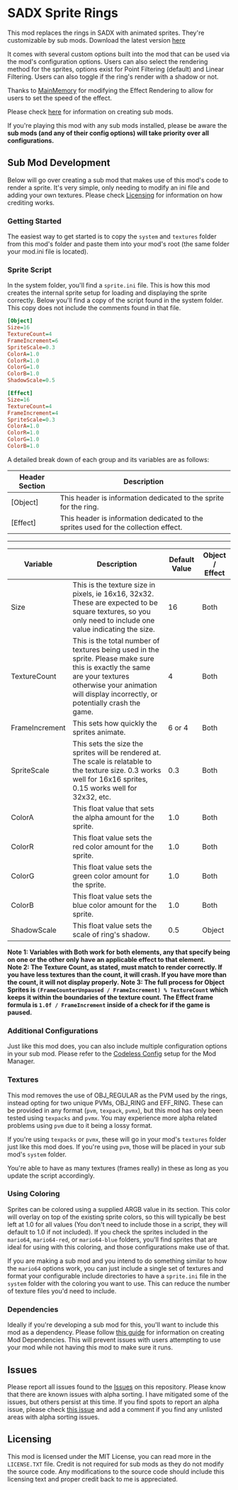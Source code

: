 
# SADX Sprite Rings

This mod replaces the rings in SADX with animated sprites. They're customizable by sub mods. Download the latest version [here](https://github.com/ItsEasyActually/SADXSpriteRings/releases) 

It comes with several custom options built into the mod that can be used via the mod's configuration options. Users can also select the rendering method for the sprites, options exist for Point Filtering (default) and Linear Filtering. Users can also toggle if the ring's render with a shadow or not.

Thanks to [MainMemory](https://github.com/MainMemory) for modifying the Effect Rendering to allow for users to set the speed of the effect.

Please check [here](#sub-mod-development) for information on creating sub mods.

If you're playing this mod with any sub mods installed, please be aware the **sub mods (and any of their config options) will take priority over all configurations.**

## Sub Mod Development
Below will go over creating a sub mod that makes use of this mod's code to render a sprite. It's very simple, only needing to modify an ini file and adding your own textures. Please check [Licensing](#licensing) for information on how crediting works.

### Getting Started
The easiest way to get started is to copy the `system` and `textures` folder from this mod's folder and paste them into your mod's root (the same folder your mod.ini file is located).

### Sprite Script
In the system folder, you'll find a `sprite.ini` file. This is how this mod creates the internal sprite setup for loading and displaying the sprite correctly. Below you'll find a copy of the script found in the system folder. This copy does not include the comments found in that file.

```ini
[Object]
Size=16
TextureCount=4
FrameIncrement=6
SpriteScale=0.3
ColorA=1.0
ColorR=1.0
ColorG=1.0
ColorB=1.0
ShadowScale=0.5

[Effect]
Size=16
TextureCount=4
FrameIncrement=4
SpriteScale=0.3
ColorA=1.0
ColorR=1.0
ColorG=1.0
ColorB=1.0
```

A  detailed break down of each group and its variables are as follows:

| Header Section  | Description  |
|--|--|
| [Object] | This header is information dedicated to the sprite for the ring. |
| [Effect] | This header is information dedicated to the sprites used for the collection effect. |
---
| Variable | Description | Default Value | Object / Effect |
|--|--|--|--|
| Size 				| This is the texture size in pixels, ie 16x16, 32x32. These are expected to be square textures, so you only need to include one value indicating the size.														| 16		| Both 		|
| TextureCount 		| This is the total number of textures being used in the sprite. Please make sure this is exactly the same are your textures otherwise your animation will display incorrectly, or potentially crash the game.	| 4			| Both 		|
| FrameIncrement 	| This sets how quickly the sprites animate. 																																									| 6 or 4	| Both		|
| SpriteScale 		| This sets the size the sprites will be rendered at. The scale is relatable to the texture size. 0.3 works well for 16x16 sprites, 0.15 works well for 32x32, etc.												| 0.3		| Both 		|
| ColorA			| This float value that sets the alpha amount for the sprite. 																																					| 1.0		| Both		|
| ColorR			| This float value sets the red color amount for the sprite. 																																					| 1.0		| Both		|
| ColorG			| This float value sets the green color amount for the sprite. 																																					| 1.0		| Both		|
| ColorB			| This float value sets the blue color amount for the sprite. 																																					| 1.0		| Both		|
| ShadowScale		| This float value sets the scale of ring's shadow. 																																							| 0.5		| Object	|

**Note 1: Variables with Both work for both elements, any that specify being on one or the other only have an applicable effect to that element.**\
**Note 2: The Texture Count, as stated, must match to render correctly. If you have less textures than the count, it will crash. If you have more than the count, it will not display properly.**
**Note 3: The full process for Object Sprites is `(FrameCounterUnpaused / FrameIncrement) % TextureCount` which keeps it within the boundaries of the texture count. The Effect frame formula is `1.0f / FrameIncrement` inside of a check for if the game is paused.**

### Additional Configurations
Just like this mod does, you can also include multiple configuration options in your sub mod. Please refer to the [Codeless Config](https://github.com/X-Hax/SADXModdingGuide/wiki/Setting-up-a-Mod-Config-File#codeless-configuration) setup for the Mod Manager.

### Textures
This mod removes the use of OBJ_REGULAR as the PVM used by the rings, instead opting for two unique PVMs, OBJ_RING and EFF_RING. These can be provided in any format (`pvm`, `texpack`, `pvmx`), but this mod has only been tested using `texpacks` and `pvmx`. You may experience more alpha related problems using `pvm` due to it being a lossy format.

If you're using `texpacks` or `pvmx`, these will go in your mod's `textures` folder just like this mod does. If you're using `pvm`, those will be placed in your sub mod's `system` folder. 

You're able to have as many textures (frames really) in these as long as you update the script accordingly.

### Using Coloring
Sprites can be colored using a supplied ARGB value in its section. This color will overlay on top of the existing sprite colors, so this will typically be best left at 1.0 for all values (You don't need to include those in a script, they will default to 1.0 if not included). If you check the sprites included in the `mario64`, `mario64-red`, or `mario64-blue` folders, you'll find sprites that are ideal for using with this coloring, and those configurations make use of that. 

If you are making a sub mod and you intend to do something similar to how the `mario64` options work, you can just include a single set of textures and format your configurable include directories to have a `sprite.ini` file in the `system` folder with the coloring you want to use. This can reduce the number of texture files you'd need to include.

### Dependencies
Ideally if you're developing a sub mod for this, you'll want to include this mod as a dependency. Please follow [this guide](https://github.com/X-Hax/SADXModdingGuide/wiki/Mod-Dependencies) for information on creating Mod Dependencies. This will prevent issues with users attempting to use your mod while not having this mod to make sure it runs. 

## Issues
Please report all issues found to the [Issues](https://github.com/ItsEasyActually/SADXSpriteRings/issues) on this repository. Please know that there are known issues with alpha sorting. I have mitigated some of the issues, but others persist at this time. If you find spots to report an alpha issue, please check [this issue](https://github.com/ItsEasyActually/SADXSpriteRings/issues/1) and add a comment if you find any unlisted areas with alpha sorting issues.

## Licensing
This mod is licensed under the MIT License, you can read more in the `LICENSE.TXT` file. Credit is not required for sub mods as they do not modify the source code. Any modifications to the source code should include this licensing text and proper credit back to me is appreciated.
